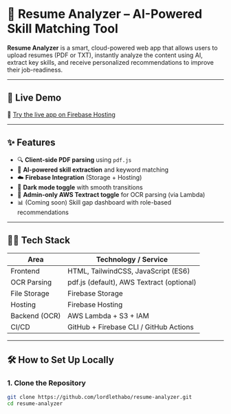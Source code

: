 # 🧠 Resume Analyzer – AI-Powered Skill Matching Tool

**Resume Analyzer** is a smart, cloud-powered web app that allows users to upload resumes (PDF or TXT), instantly analyze the content using AI, extract key skills, and receive personalized recommendations to improve their job-readiness.

---

## 🚀 Live Demo
🔗 [Try the live app on Firebase Hosting](https://resume-analyzer-5b815.web.app)

---

## ✨ Features

- 🔍 **Client-side PDF parsing** using `pdf.js`
- 🧠 **AI-powered skill extraction** and keyword matching
- ☁️ **Firebase Integration** (Storage + Hosting)
- 🌙 **Dark mode toggle** with smooth transitions
- 🎯 **Admin-only AWS Textract toggle** for OCR parsing (via Lambda)
- 📊 (Coming soon) Skill gap dashboard with role-based recommendations

---

## 🧑‍💻 Tech Stack

| Area         | Technology / Service                  |
|--------------|----------------------------------------|
| Frontend     | HTML, TailwindCSS, JavaScript (ES6)    |
| OCR Parsing  | pdf.js (default), AWS Textract (optional) |
| File Storage | Firebase Storage                       |
| Hosting      | Firebase Hosting                       |
| Backend (OCR) | AWS Lambda + S3 + IAM                 |
| CI/CD        | GitHub + Firebase CLI / GitHub Actions |

---

## 🛠 How to Set Up Locally

### 1. Clone the Repository

```bash
git clone https://github.com/lordlethabo/resume-analyzer.git
cd resume-analyzer
